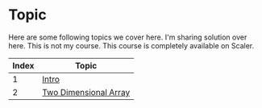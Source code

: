 # Topic

<p>Here are some following topics we cover here. I'm sharing solution over here. This is not my course. This course is completely available on Scaler.</p>




<table>
    <thead>
        <th>Index</th>
        <th>Topic</th>
    </thead>
    <tbody>
        <tr>
            <td>1</td>
            <td><a href="Intro.java">Intro</a></td>
        </tr>
        <tr>
            <td>2</td>
            <td><a href="TwoDimArray.java">Two Dimensional Array</a></td>
        </tr>
    </tbody>
</table>
